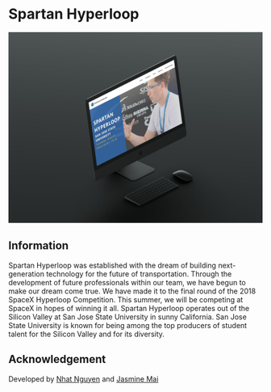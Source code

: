 # Spartan Hyperloop

![Spartan Hyperloop Screenshot Image](screenshot.png)

## Information
Spartan Hyperloop was established with the dream of building next-generation technology for the future of transportation. Through the development of future professionals within our team, we have begun to make our dream come true. We have made it to the final round of the 2018 SpaceX Hyperloop Competition. This summer, we will be competing at SpaceX in hopes of winning it all.
Spartan Hyperloop operates out of the Silicon Valley at San Jose State University in sunny California. San Jose State University is known for being among the top producers of student talent for the Silicon Valley and for its diversity. 

## Acknowledgement
Developed by [Nhat Nguyen](https://github.com/nguyen-nhat) and [Jasmine Mai](https://github.com/jasminemai97)
